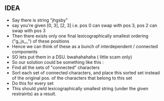 ## IDEA
* Say there is string "jhgsby"
* say you're given [0, 3], [2, 3] i.e. pos 0 can swap with pos 3, pos 2 can swap with pos 3
* Then there exists only one final lexicographically smallest ordering ("g_js__") of these positions
* Hence we can think of these as a bunch of interdependent / connected components
* SO lets put them in a DSU. bwahahahaha ( little scam only)
​
​
​
* So our solution could be something like this :
* Find all the sets of "connected" characters
* Sort each set of connected characters, and place this sorted set instead of the original pos. of the characters that belong to this set
* Do this for every set
* This should yield lexicographically smallest string (under the given restraints) as a  result.